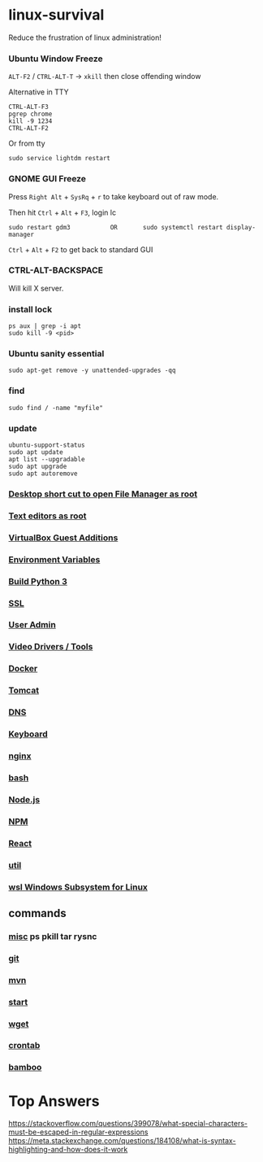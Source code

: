 # linux-survival

Reduce the frustration of linux administration!

### Ubuntu Window Freeze

`ALT-F2` / `CTRL-ALT-T` -> `xkill` then close offending window

Alternative in TTY

```
CTRL-ALT-F3
pgrep chrome
kill -9 1234
CTRL-ALT-F2
```

Or from tty

```
sudo service lightdm restart
```

### GNOME GUI Freeze

Press `Right Alt` + `SysRq` + `r` to take keyboard out of raw mode.

Then hit `Ctrl` + `Alt` + `F3`, login lc

```
sudo restart gdm3           OR       sudo systemctl restart display-manager
```

`Ctrl` + `Alt` + `F2` to get back to standard GUI

### CTRL-ALT-BACKSPACE

Will kill X server.

### install lock

```
ps aux | grep -i apt
sudo kill -9 <pid>
```

### Ubuntu sanity essential

```
sudo apt-get remove -y unattended-upgrades -qq
```

### find

```
sudo find / -name "myfile"
```

### update

```
ubuntu-support-status
sudo apt update
apt list --upgradable
sudo apt upgrade
sudo apt autoremove
```

### [Desktop short cut to open File Manager as root](FileManagerSudo.md)

### [Text editors as root](TextEditorSudo.md)

### [VirtualBox Guest Additions](VirtualBoxGuestAdditions.md)

### [Environment Variables](EnvironmentVariables.md)

### [Build Python 3](BuildPython3.md)

### [SSL](SSL.md)

### [User Admin](UserAdmin.md)

### [Video Drivers / Tools](Video.md)

### [Docker](Docker.md)

### [Tomcat](Tomcat.md)

### [DNS](DNS.md)

### [Keyboard](keyboard.md)

### [nginx](nginx.md)

### [bash](bash.md)

### [Node.js](Node.js.md)

### [NPM](NPM.md)

### [React](React.md)

### [util](util.md)

### [wsl Windows Subsystem for Linux](wsl.md)

## commands

### [misc](cmd.md) ps pkill tar rysnc

### [git](git.md)

### [mvn](Maven.md)

### [start](start.md)

### [wget](wget.md)

### [crontab](crontab.md)

### [bamboo](bamboo.md)

# Top Answers

https://stackoverflow.com/questions/399078/what-special-characters-must-be-escaped-in-regular-expressions
https://meta.stackexchange.com/questions/184108/what-is-syntax-highlighting-and-how-does-it-work
